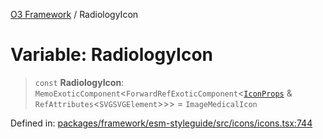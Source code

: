 [O3 Framework](../API.md) / RadiologyIcon

# Variable: RadiologyIcon

> `const` **RadiologyIcon**: `MemoExoticComponent`\<`ForwardRefExoticComponent`\<[`IconProps`](../type-aliases/IconProps.md) & `RefAttributes`\<`SVGSVGElement`\>\>\> = `ImageMedicalIcon`

Defined in: [packages/framework/esm-styleguide/src/icons/icons.tsx:744](https://github.com/UjjawalPrabhat/openmrs-esm-core/blob/main/packages/framework/esm-styleguide/src/icons/icons.tsx#L744)
